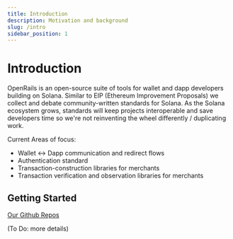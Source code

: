 ```yaml
---
title: Introduction
description: Motivation and background
slug: /intro
sidebar_position: 1
---
```


# Introduction

OpenRails is an open-source suite of tools for wallet and dapp developers building on Solana. Similar to EIP (Ethereum Improvement Proposals) we collect and debate community-written standards for Solana. As the Solana ecosystem grows, standards will keep projects interoperable and save developers time so we're not reinventing the wheel differently / duplicating work.

Current Areas of focus:

- Wallet <-> Dapp communication and redirect flows
- Authentication standard
- Transaction-construction libraries for merchants
- Transaction verification and observation libraries for merchants

## Getting Started

[Our Github Repos](https://github.com/Open-Rails)

(To Do: more details)
